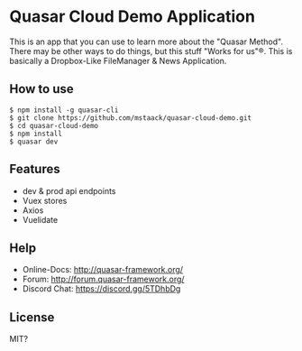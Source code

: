 # Quasar Cloud Demo Application

This is an app that you can use to learn more about the "Quasar Method". There may be other ways to do things, but this stuff "Works for us"®.
This is basically a Dropbox-Like FileManager & News Application.

## How to use
```
$ npm install -g quasar-cli
$ git clone https://github.com/mstaack/quasar-cloud-demo.git
$ cd quasar-cloud-demo
$ npm install
$ quasar dev
```

## Features
- dev & prod api endpoints
- Vuex stores
- Axios
- Vuelidate

## Help
- Online-Docs: http://quasar-framework.org/
- Forum: http://forum.quasar-framework.org/
- Discord Chat: https://discord.gg/5TDhbDg

## License
MIT?
